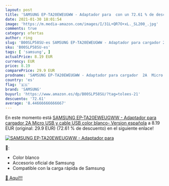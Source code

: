 ```yaml
---
layout: post
title: 'SAMSUNG EP-TA20EWEUGWW - Adaptador para  con un 72.61 % de descuento'
date: 2021-01-30 18:01:54
image: 'https://m.media-amazon.com/images/I/31L+QR7O+xL._SL200_.jpg'
comments: true
category: ofertas
author: ring
slug: 'B00SLP58SU-es SAMSUNG EP-TA20EWEUGWW - Adaptador para cargador 2A Micro...'
sku: 'B00SLP58SU-es'
tags: [ 'samsung', ]
actualPrice: 8.19 EUR
currency: EUR
price: 8.19
comparePrice: 29.9 EUR
prodname: 'SAMSUNG EP-TA20EWEUGWW - Adaptador para cargador  2A  Micro USB y cable USB  color blanco- Version española'
country: 'es'
flag: '🇪🇸'
brand: 'SAMSUNG'
buyurl: 'https://www.amazon.es/dp/B00SLP58SU/?tag=tolees-21'
descuento: '72.61'
average: '8.44666666666667'
---
```


En este momento está [SAMSUNG EP-TA20EWEUGWW - Adaptador para cargador  2A  Micro USB y cable USB  color blanco- Version española](https://www.amazon.es/dp/B00SLP58SU/?tag=tolees-21) a 8.19 EUR (original: 29.9 EUR) (72.61 %  de descuento) en el siguiente enlace!

[![SAMSUNG EP-TA20EWEUGWW - Adaptador para ](https://m.media-amazon.com/images/I/31L+QR7O+xL._SL200_.jpg)](https://www.amazon.es/dp/B00SLP58SU/?tag=tolees-21)

🔎:

- Color blanco
- Accesorio oficial de Samsung
- Compatible con la carga rápida de Samsung

[🛒 Aquí!!!](https://www.amazon.es/dp/B00SLP58SU/?tag=tolees-21)
